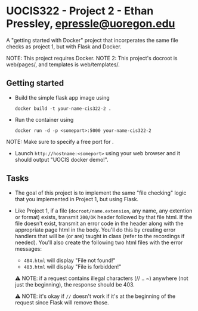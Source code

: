 # UOCIS322 - Project 2 - Ethan Pressley, epressle@uoregon.edu #

A "getting started with Docker" project that incorperates the same file checks as project 1, but with Flask and Docker.


NOTE: This project requires Docker.
NOTE 2: This project's docroot is web/pages/, and templates is web/templates/.

## Getting started

* Build the simple flask app image using

  ```
  docker build -t your-name-cis322-2 .
  ```
* Run the container using

  ```
  docker run -d -p <someport>:5000 your-name-cis322-2
  ```
NOTE: Make sure to specify a free port for <someport>.
* Launch `http://hostname:<someport>` using your web browser and it should output "UOCIS docker demo!".

## Tasks

* The goal of this project is to implement the same "file checking" logic that you implemented in Project 1, but using Flask.

* Like Project 1, if a file (`docroot/name.extension`, any name, any extention or format) exists, transmit `200/OK` header followed by that file html. If the file doesn't exist, transmit an error code in the header along with the appropriate page html in the body. You'll do this by creating error handlers that will be (or are) taught in class (refer to the recordings if needed). You'll also create the following two html files with the error messages:
    * `404.html` will display "File not found!"
    * `403.html` will display "File is forbidden!"

    ⚠️ NOTE: if a request contains illegal characters (// .. ~) anywhere (not just the beginning), the response should be 403.
    
    ⚠️ NOTE: it's okay if `//` doesn't work if it's at the beginning of the request since Flask will remove those.
